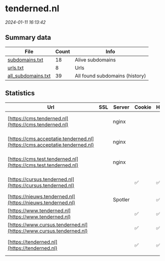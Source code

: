 # tenderned.nl
*2024-01-11 16:13:42*
## Summary data
| File       | Count | Info |
|------------|-------|------|
|[subdomains.txt](/data/tenderned.nl/subdomains.txt)|18|Alive subdomains|
|[urls.txt](/data/tenderned.nl/urls.txt)|8|Urls|
|[all_subdomains.txt](/data/tenderned.nl/all_subdomains.txt)|39|All found subdomains (history)|
## Statistics
| Url | SSL | Server | Cookie | HSTS | CSP | XFO | XXP | RP | Tech |Title |
|------------|-------|------|------|------|------|------|------|------|------|------|
|[https://cms.tenderned.nl](https://cms.tenderned.nl)| |nginx| | | | | |:white_check_mark: |HSTS Nginx|301 Moved Perman...|
|[https://cms.acceptatie.tenderned.nl](https://cms.acceptatie.tenderned.nl)| |nginx| | | | | |:white_check_mark: |HSTS Nginx|301 Moved Perman...|
|[https://cms.test.tenderned.nl](https://cms.test.tenderned.nl)| |nginx| | | | | |:white_check_mark: |HSTS Nginx|301 Moved Perman...|
|[https://cursus.tenderned.nl](https://cursus.tenderned.nl)| ||:white_check_mark: |:white_check_mark: |:warning: |:white_check_mark: |:white_check_mark: |:white_check_mark: |HSTS|301 Moved Perman...|
|[https://nieuws.tenderned.nl](https://nieuws.tenderned.nl)| |Spotler| |:white_check_mark: | | | |:white_check_mark: |HSTS||
|[https://www.tenderned.nl](https://www.tenderned.nl)| ||:white_check_mark: |:white_check_mark: |:warning: |:white_check_mark: |:white_check_mark: |:white_check_mark: |HSTS||
|[https://www.cursus.tenderned.nl](https://www.cursus.tenderned.nl)| ||:white_check_mark: |:white_check_mark: |:warning: |:white_check_mark: |:white_check_mark: |:white_check_mark: |HSTS|TenderNed | Curs...|
|[https://tenderned.nl](https://tenderned.nl)| ||:white_check_mark: |:white_check_mark: |:warning: |:white_check_mark: |:white_check_mark: |:white_check_mark: |HSTS|301 Moved Perman...|